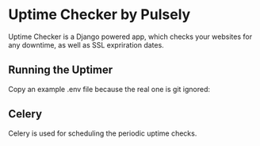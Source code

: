 
# Uptime Checker by Pulsely

Uptime Checker is a Django powered app, which checks your websites for any downtime, as well as SSL expriration dates.

## Running the Uptimer

Copy an example .env file because the real one is git ignored:


## Celery

Celery is used for scheduling the periodic uptime checks.
